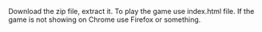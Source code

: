 Download the zip file, extract it. To play the game use index.html file. If the game is not showing on Chrome use Firefox or something.
